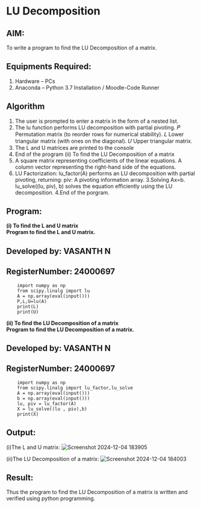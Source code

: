 # LU Decomposition 

## AIM:
To write a program to find the LU Decomposition of a matrix.

## Equipments Required:
1. Hardware – PCs
2. Anaconda – Python 3.7 Installation / Moodle-Code Runner

## Algorithm
1. The user is prompted to enter a matrix in the form of a nested list.
2. The lu function performs LU decomposition with partial pivoting. 𝑃 Permutation
matrix (to reorder rows for numerical stability). 𝐿 Lower triangular matrix (with ones
on the diagonal). 𝑈 Upper triangular matrix.
3. The L and U matrices are printed to the console 
4. End of the program (ii) To find the LU Decomposition of a matrix
5. A square matrix representing coefficients of the linear equations. A column vector
representing the right-hand side of the equations.
6.  LU Factorization: lu_factor(A) performs an LU decomposition with partial pivoting,
returning: piv: A pivoting information array. 3.Solving Ax=b. lu_solve((lu, piv), b)
solves the equation efficiently using the LU decomposition. 4.End of the porgram. 

## Program:
**(i) To find the L and U matrix     
Program to find the L and U matrix.**
## Developed by: VASANTH N
## RegisterNumber: 24000697
        import numpy as np   
        from scipy.linalg import lu    
        A = np.array(eval(input()))      
        P,L,U=lu(A)   
        print(L)    
        print(U)    


                 
      
        
**(ii) To find the LU Decomposition of a matrix     
Program to find the LU Decomposition of a matrix.**
## Developed by: VASANTH N 
## RegisterNumber: 24000697 

        import numpy as np    
        from scipy.linalg import lu_factor,lu_solve    
        A = np.array(eval(input()))    
        b = np.array(eval(input()))    
        lu, piv = lu_factor(A)    
        X = lu_solve((lu , piv),b)    
        print(X)    
        
## Output:
(i)The L and U matrix:
![Screenshot 2024-12-04 183905](https://github.com/user-attachments/assets/befa7375-7050-491c-a1d2-618cf05087b0)

(ii)The LU Decomposition of a matrix:
![Screenshot 2024-12-04 184003](https://github.com/user-attachments/assets/5d60e405-ca18-4421-bd26-73a6a4149f75)

## Result:
Thus the program to find the LU Decomposition of a matrix is written and verified using python programming.

